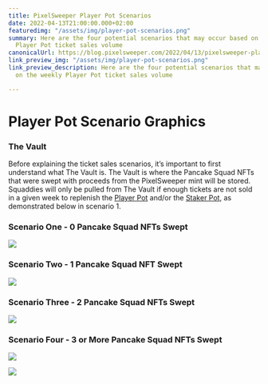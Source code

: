```yaml
---
title: PixelSweeper Player Pot Scenarios
date: 2022-04-13T21:00:00.000+02:00
featuredimg: "/assets/img/player-pot-scenarios.png"
summary: Here are the four potential scenarios that may occur based on the weekly
  Player Pot ticket sales volume
canonicalUrl: https://blog.pixelsweeper.com/2022/04/13/pixelsweeper-player-pot-scenarios/
link_preview_img: "/assets/img/player-pot-scenarios.png"
link_preview_description: Here are the four potential scenarios that may occur based
  on the weekly Player Pot ticket sales volume

---
```

# **Player Pot Scenario Graphics**

### **The Vault**

Before explaining the ticket sales scenarios, it’s important to first understand what The Vault is. The Vault is where the Pancake Squad NFTs that were swept with proceeds from the PixelSweeper mint will be stored. Squaddies will only be pulled from The Vault if enough tickets are not sold in a given week to replenish the [Player Pot](https://blog.pixelsweeper.com/2022/04/13/pixelsweeper-player-pot-overview/ "Player Pot Overview") and/or the [Staker Pot](https://blog.pixelsweeper.com/2022/04/05/pixelsweeper-staker-pot-overview/ "Staker Pot Overview"), as demonstrated below in scenario 1.

### **Scenario One - 0 Pancake Squad NFTs Swept**

![](/assets/img/0-swept.png)

### **Scenario Two - 1 Pancake Squad NFT Swept**

![](/assets/img/1-swept.png)

### **Scenario Three - 2 Pancake Squad NFTs Swept**

![](/assets/img/2-swept.png)

### **Scenario Four - 3 or More Pancake Squad NFTs Swept**

![](/assets/img/3-swept.png)

![](/assets/img/untitled-design-10.png)